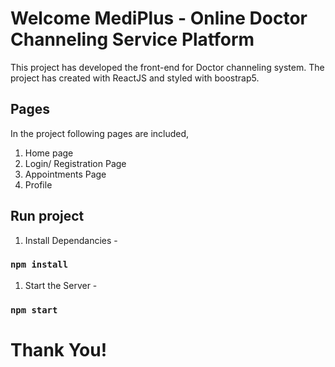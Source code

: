 # Welcome MediPlus - Online Doctor Channeling Service Platform

This project has developed the front-end for Doctor channeling system. The project has created with ReactJS and styled with boostrap5.

## Pages

In the project following pages are included, 
  1. Home page
  2. Login/ Registration Page
  3. Appointments Page
  4. Profile 

## Run project

1. Install Dependancies -
### `npm install`

1. Start the Server -
### `npm start`

# Thank You! 
